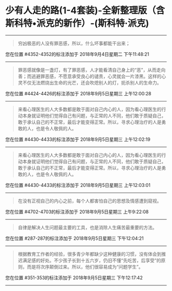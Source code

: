 # 少有人走的路(1-4套装)-全新整理版（含斯科特•派克的新作）-(斯科特·派克)

---

> 穷凶极恶的人没有罪恶感，所以，什么坏事都能干出来；

您在位置 #4352-4352的标注添加于 2018年9月4日星期二 下午11:48:21

---

> 罪恶感就像是一盏灯，有了罪恶感，人才能看清自己身上的“恶”，从而走向善；而逃避罪恶感，不愿意承受良心的谴责，心灵就会一片漆黑。这样的心灵不仅无法燃烧出生命的光芒，还会吹熄别人的灯，扼杀别人的生命力。

您在位置 #4424-4426的标注添加于 2018年9月5日星期三 上午12:00:28

---

> 来看心理医生的人大多数都是敢于面对自己内心的人，因为看心理医生的行动本身就证明他们觉得自己有问题，与正常的人不同，他们敢于质疑自己，敢于承认自己的不正常，最后才能变得正常。所以，寻求心理治疗的人是勇敢的人，也是令人敬佩的人。

您在位置 #4430-4433的标注添加于 2018年9月5日星期三 上午12:02:19

---

> 来看心理医生的人大多数都是敢于面对自己内心的人，因为看心理医生的行动本身就证明他们觉得自己有问题，与正常的人不同，他们敢于质疑自己，敢于承认自己的不正常，最后才能变得正常。所以，寻求心理治疗的人是勇敢的人，也是令人敬佩的人。

您在位置 #4430-4433的标注添加于 2018年9月5日星期三 上午12:03:01

---

> 在没有正视自己的内心之前，每个人都害怕自己的思想及情感遭到窥视。

您在位置 #4702-4703的标注添加于 2018年9月5日星期三 上午9:22:08

---

> 自律是解决人生问题最主要的工具，也是消除人生痛苦最重要的方法。

您在位置 #287-287的标注添加于 2018年9月5日星期三 下午12:04:21

---

> 根据教育工作者的经验，很多青少年都缺少这种健康的习惯，没有体会到推迟满足感的好处。不少孩子长到十五六岁，仍旧不懂“先吃苦，后享受”的原则，而是将次序颠倒过来。所以，他们很容易成为“问题学生”。

您在位置 #351-353的标注添加于 2018年9月5日星期三 下午12:17:42

---

